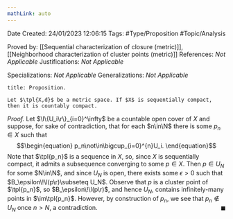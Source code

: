 ```yaml
---
mathLink: auto
---
```


<div class="topSpace"></div>

Date Created: 24/01/2023 12:06:15
Tags: #Type/Proposition #Topic/Analysis

Proved by: [[Sequential characterization of closure (metric)]], [[Neighborhood characterization of cluster points (metric)]]
References: <i>Not Applicable</i>
Justifications: <i>Not Applicable</i>

Specializations: <i>Not Applicable</i>
Generalizations: <i>Not Applicable</i>

``` ad-Proposition
title: Proposition.

Let $\tpl{X,d}$ be a metric space. If $X$ is sequentially compact, then it is countably compact.

```

<i>Proof.</i> Let $\l\{U_i\r\}_{i=0}^\infty$ be a countable open cover of $X$ and suppose, for sake of contradiction, that for each $n\in\N$ there is some $p_n\in X$ such that
$$\begin{equation}
    p_n\not\in\bigcup_{i=0}^{n}U_i.
\end{equation}$$
Note that $\tpl{p_n}$ is a sequence in $X$, so, since $X$ is sequentially compact, it admits a subsequence converging to some $p\in X$. Then $p\in U_N$ for some $N\in\N$, and since $U_N$ is open, there exists some $\epsilon>0$ such that $B_\epsilon\!\l(p\r)\subseteq U_N$. Observe that $p$ is a cluster point of $\tpl{p_n}$, so $B_\epsilon\!\l(p\r)$, and hence $U_N$, contains infinitely-many points in $\im\tpl{p_n}$. However, by construction of $p_n$, we see that $p_n\not\in U_N$ once $n>N$, a contradiction.<span style="float:right;">$\blacksquare$</span>
